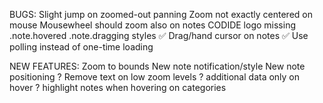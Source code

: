 BUGS:
Slight jump on zoomed-out panning
Zoom not exactly centered on mouse
Mousewheel should zoom also on notes
CODIDE logo missing
.note.hovered .note.dragging styles
✅ Drag/hand cursor on notes
✅ Use polling instead of one-time loading

NEW FEATURES:
Zoom to bounds
New note notification/style
New note positioning
? Remove text on low zoom levels
? additional data only on hover
? highlight notes when hovering on categories